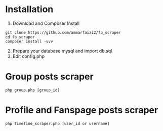# Installation
1. Download and Composer Install
```
git clone https://github.com/ammarfaizi2/fb_scraper
cd fb_scraper
composer install -vvv
```
2. Prepare your database mysql and import db.sql
3. Edit config.php


# Group posts scraper
```shell
php group.php [group_id]
```

# Profile and Fanspage posts scraper
```shell
php timeline_scraper.php [user_id or username]
```
